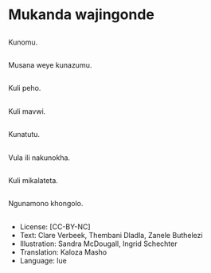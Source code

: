 # Mukanda wajingonde

##
Kunomu.

##
Musana weye kunazumu.

##
Kuli peho.

##
Kuli mavwi.

##
Kunatutu.

##
Vula ili nakunokha.

##
Kuli mikalateta.

##
Ngunamono khongolo.

##
* License: [CC-BY-NC]
* Text: Clare Verbeek, Thembani Dladla, Zanele Buthelezi
* Illustration: Sandra McDougall, Ingrid Schechter
* Translation: Kaloza Masho
* Language: lue
